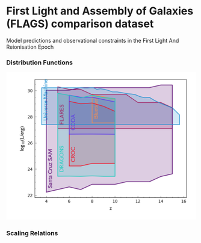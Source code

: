 # First Light and Assembly of Galaxies (FLAGS) comparison dataset
Model predictions and observational constraints in the First Light And Reionisation Epoch


### Distribution Functions

![This is an image](docs/figs/LUVDF_redshift_log10X_range.png)



### Scaling Relations
